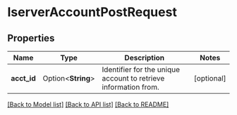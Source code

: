 # IserverAccountPostRequest

## Properties

Name | Type | Description | Notes
------------ | ------------- | ------------- | -------------
**acct_id** | Option<**String**> | Identifier for the unique account to retrieve information from. | [optional]

[[Back to Model list]](../README.md#documentation-for-models) [[Back to API list]](../README.md#documentation-for-api-endpoints) [[Back to README]](../README.md)
